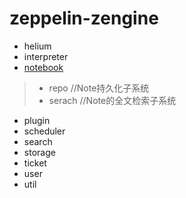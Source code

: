 # zeppelin-zengine

* helium
* interpreter
* [notebook](notebook/README.md)
> * repo //Note持久化子系统
> * serach //Note的全文检索子系统

* plugin
* scheduler
* search
* storage
* ticket
* user
* util
